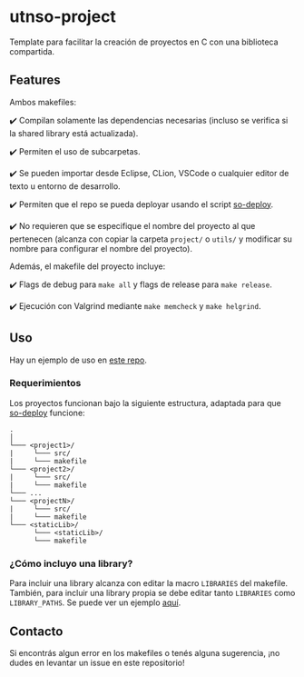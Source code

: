 # utnso-project
Template para facilitar la creación de proyectos en C con una biblioteca compartida.

## Features

Ambos makefiles:

✔️ Compilan solamente las dependencias necesarias (incluso se verifica si la shared library está actualizada).

✔️ Permiten el uso de subcarpetas.

✔️ Se pueden importar desde Eclipse, CLion, VSCode o cualquier editor de texto u entorno de desarrollo.

✔️ Permiten que el repo se pueda deployar usando el script [so-deploy](https://github.com/sisoputnfrba/so-deploy).

✔️ No requieren que se especifique el nombre del proyecto al que pertenecen (alcanza con copiar la carpeta `project/` o `utils/` y modificar su nombre para configurar el nombre del proyecto).

Además, el makefile del proyecto incluye:

✔️ Flags de debug para `make all` y flags de release para `make release`.

✔️ Ejecución con Valgrind mediante `make memcheck` y `make helgrind`.

## Uso

Hay un ejemplo de uso en [este repo](https://github.com/RaniAgus/utnso-project-example/commit/adc00988e951a6c2a4b07cdcd0412b40d5a2ef55). 

### Requerimientos

Los proyectos funcionan bajo la siguiente estructura, adaptada para que [so-deploy](https://github.com/sisoputnfrba/so-deploy) funcione:
```
.
│  
└─── <project1>/
|     └─── src/
|     └─── makefile
└─── <project2>/
|     └─── src/
|     └─── makefile
└─── ...
└─── <projectN>/
|     └─── src/
|     └─── makefile
└─── <staticLib>/
      └─── <staticLib>/
      └─── makefile
```

### ¿Cómo incluyo una library?

Para incluir una library alcanza con editar la macro `LIBRARIES` del makefile. También, para incluir una library propia se debe editar tanto `LIBRARIES` como `LIBRARY_PATHS`. Se puede ver un ejemplo [aquí](https://github.com/RaniAgus/utnso-project-example/blob/master/client/makefile#L1:L5).

## Contacto

Si encontrás algun error en los makefiles o tenés alguna sugerencia, ¡no dudes en levantar un issue en este repositorio!
